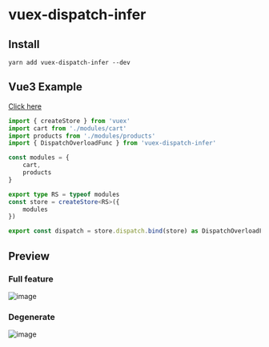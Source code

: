 # vuex-dispatch-infer
## Install
`yarn add vuex-dispatch-infer --dev`
## Vue3 Example
[Click here](./example)
```typescript
import { createStore } from 'vuex'
import cart from './modules/cart'
import products from './modules/products'
import { DispatchOverloadFunc } from 'vuex-dispatch-infer'

const modules = {
    cart,
    products
}

export type RS = typeof modules 
const store = createStore<RS>({
    modules
})

export const dispatch = store.dispatch.bind(store) as DispatchOverloadFunc<RS> 

```
## Preview
### Full feature
![image](https://user-images.githubusercontent.com/25872019/105982567-68a56300-60d2-11eb-955f-c9bcf4f21695.png)
### Degenerate
![image](https://user-images.githubusercontent.com/25872019/106233591-cef4c780-6231-11eb-9421-8ec36d046216.png)


